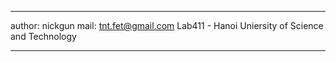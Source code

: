 ******************************
author: nickgun
mail: tnt.fet@gmail.com
Lab411 - Hanoi Uniersity of Science and Technology
******************************

